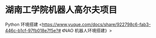 # 湖南工学院机器人高尔夫项目
Python 环境搭建 <https://www.yuque.com/docs/share/922798c6-fab3-446c-b1cf-97fb018e7f5e?# 《NAO 机器人环境搭建》>